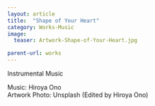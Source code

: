 ```yaml
---
layout: article
title:  "Shape of Your Heart"
category: Works-Music
image:
  teaser: Artwork-Shape-of-Your-Heart.jpg

parent-url: works
---
```


Instrumental Music


<p1>
Music: Hiroya Ono<br>
Artwork Photo: Unsplash (Edited by Hiroya Ono)
</p1>